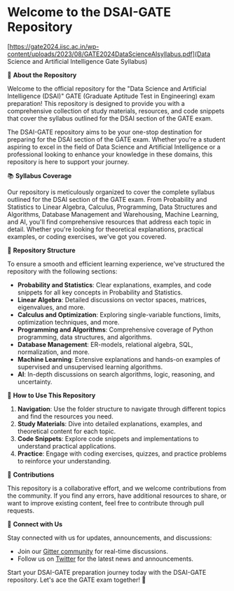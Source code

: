 # Welcome to the DSAI-GATE Repository

[https://gate2024.iisc.ac.in/wp-content/uploads/2023/08/GATE2024DataScienceAIsyllabus.pdf](Data Science and Artificial Intelligence Gate Syllabus)

🚀 **About the Repository**

Welcome to the official repository for the "Data Science and Artificial Intelligence (DSAI)" GATE (Graduate Aptitude Test in Engineering) exam preparation! This repository is designed to provide you with a comprehensive collection of study materials, resources, and code snippets that cover the syllabus outlined for the DSAI section of the GATE exam.

The DSAI-GATE repository aims to be your one-stop destination for preparing for the DSAI section of the GATE exam. Whether you're a student aspiring to excel in the field of Data Science and Artificial Intelligence or a professional looking to enhance your knowledge in these domains, this repository is here to support your journey.

📚 **Syllabus Coverage**

Our repository is meticulously organized to cover the complete syllabus outlined for the DSAI section of the GATE exam. From Probability and Statistics to Linear Algebra, Calculus, Programming, Data Structures and Algorithms, Database Management and Warehousing, Machine Learning, and AI, you'll find comprehensive resources that address each topic in detail. Whether you're looking for theoretical explanations, practical examples, or coding exercises, we've got you covered.

📁 **Repository Structure**

To ensure a smooth and efficient learning experience, we've structured the repository with the following sections:

- **Probability and Statistics**: Clear explanations, examples, and code snippets for all key concepts in Probability and Statistics.
- **Linear Algebra**: Detailed discussions on vector spaces, matrices, eigenvalues, and more.
- **Calculus and Optimization**: Exploring single-variable functions, limits, optimization techniques, and more.
- **Programming and Algorithms**: Comprehensive coverage of Python programming, data structures, and algorithms.
- **Database Management**: ER-models, relational algebra, SQL, normalization, and more.
- **Machine Learning**: Extensive explanations and hands-on examples of supervised and unsupervised learning algorithms.
- **AI**: In-depth discussions on search algorithms, logic, reasoning, and uncertainty.

🌟 **How to Use This Repository**

1. **Navigation**: Use the folder structure to navigate through different topics and find the resources you need.
2. **Study Materials**: Dive into detailed explanations, examples, and theoretical content for each topic.
3. **Code Snippets**: Explore code snippets and implementations to understand practical applications.
4. **Practice**: Engage with coding exercises, quizzes, and practice problems to reinforce your understanding.

🤝 **Contributions**

This repository is a collaborative effort, and we welcome contributions from the community. If you find any errors, have additional resources to share, or want to improve existing content, feel free to contribute through pull requests.

🔗 **Connect with Us**

Stay connected with us for updates, announcements, and discussions:

- Join our [Gitter community](link_to_gitter) for real-time discussions.
- Follow us on [Twitter](link_to_twitter) for the latest news and announcements.

Start your DSAI-GATE preparation journey today with the DSAI-GATE repository. Let's ace the GATE exam together! 🌟

